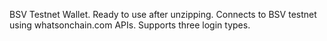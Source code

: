 BSV Testnet Wallet. Ready to use after unzipping. Connects to BSV testnet using whatsonchain.com APIs. Supports three login types.
